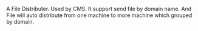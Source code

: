 A File Distributer. Used by CMS. It support send file by domain name. And File will auto distribute from one machine  to more machine which grouped by domain.